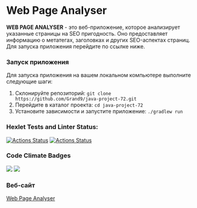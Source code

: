 # Web Page Analyser

**WEB PAGE ANALYSER** - это веб-приложение, которое анализирует указанные страницы на SEO пригодность. Оно предоставляет информацию о метатегах, заголовках и других SEO-аспектах страниц. Для запуска приложения перейдите по ссылке ниже.

### Запуск приложения
Для запуска приложения на вашем локальном компьютере выполните следующие шаги:
1. Склонируйте репозиторий: `git clone https://github.com/Grand9/java-project-72.git`
2. Перейдите в каталог проекта: `cd java-project-72`
3. Установите зависимости и запустите приложение: `./gradlew run`

### Hexlet Tests and Linter Status:
[![Actions Status](https://github.com/Grand9/java-project-72/actions/workflows/hexlet-check.yml/badge.svg)](https://github.com/Grand9/java-project-72/actions)
[![Actions Status](https://github.com/Grand9/java-project-72/actions/workflows/ci.yml/badge.svg)](https://github.com/Grand9/java-project-72/actions)

### Code Climate Badges
<a href="https://codeclimate.com/github/Grand9/java-project-72/maintainability"><img src="https://api.codeclimate.com/v1/badges/bd38b824654b6912dcff/maintainability" /></a>
<a href="https://codeclimate.com/github/Grand9/java-project-72/test_coverage"><img src="https://api.codeclimate.com/v1/badges/bd38b824654b6912dcff/test_coverage" /></a>

### Веб-сайт
[Web Page Analyser](https://java-project-72-fq6b.onrender.com/)
